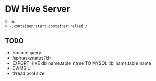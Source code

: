 DW Hive Server
==============

```
$ sbt
> ~;container:start;container:reload /
```

TODO
----

* Execute query
* /api/task/status?id=
* EXPORT HIVE db_name.table_name TO MYSQL db_name.table_name
* DWMS UI
* thread pool size